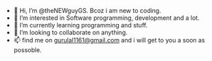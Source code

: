 - 👋 Hi, I’m @theNEWguyGS. Bcoz i am new to coding.
- 👀 I’m interested in Software programming, development and a lot.
- 🌱 I’m currently learning programming and stuff.
- 💞️ I’m looking to collaborate on anything.
- 📫 find me on gurulal1161@gmail.com and i will get to you a soon as possoble.

<!---
theNEWguyGS/theNEWguyGS is a ✨ special ✨ repository because its `README.md` (this file) appears on your GitHub profile.
You can click the Preview link to take a look at your changes.
--->
